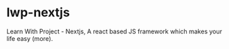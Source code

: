 # lwp-nextjs
Learn With Project - Nextjs, A react based JS framework which makes your life easy (more).

